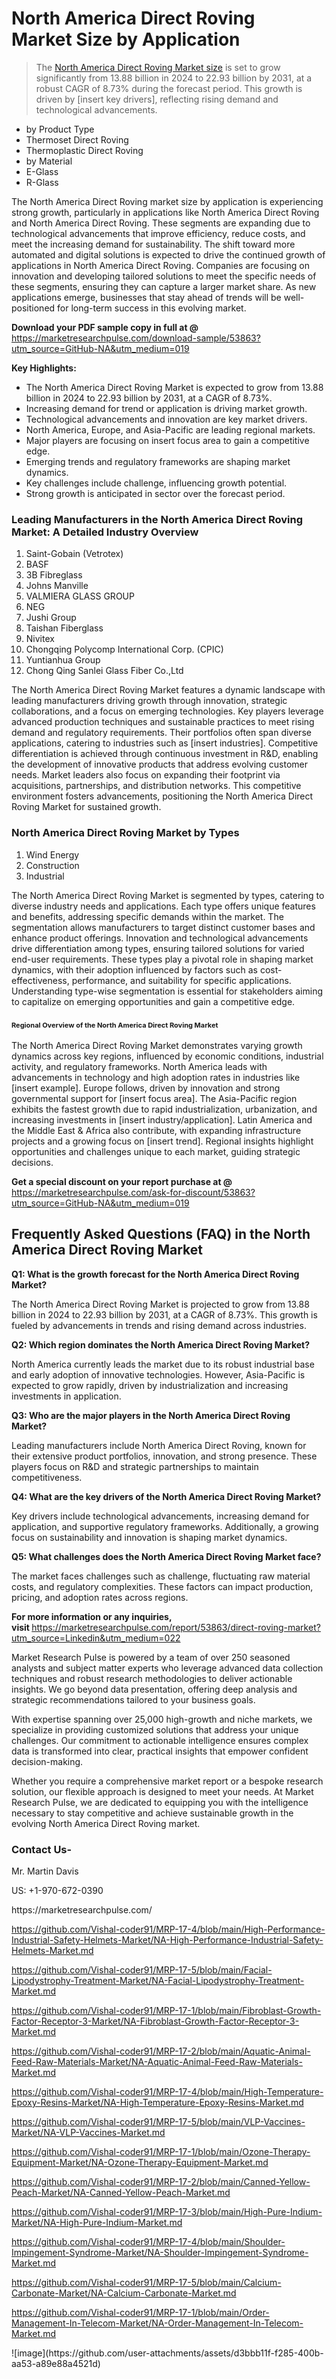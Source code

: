 <h1>North America Direct Roving Market&nbsp;Size by Application</h1><blockquote><p>The <a href="https://marketresearchpulse.com/download-sample/53863?utm_source=GitHub-NA&amp;utm_medium=019">North America Direct Roving Market size</a> is set to grow significantly from 13.88 billion in 2024 to 22.93 billion by 2031, at a robust CAGR of 8.73% during the forecast period. This growth is driven by [insert key drivers], reflecting rising demand and technological advancements.</p></blockquote><ul><li>by Product Type<li> Thermoset Direct Roving<li> Thermoplastic Direct Roving<li> by Material<li> E-Glass<li> R-Glass</li></ul><p>The North America Direct Roving market size by application is experiencing strong growth, particularly in applications like North America Direct Roving and North America Direct Roving. These segments are expanding due to technological advancements that improve efficiency, reduce costs, and meet the increasing demand for sustainability. The shift toward more automated and digital solutions is expected to drive the continued growth of applications in North America Direct Roving. Companies are focusing on innovation and developing tailored solutions to meet the specific needs of these segments, ensuring they can capture a larger market share. As new applications emerge, businesses that stay ahead of trends will be well-positioned for long-term success in this evolving market.</p><p><strong>Download your PDF sample copy in full at @ </strong><a href="https://marketresearchpulse.com/download-sample/53863?utm_source=GitHub-NA&amp;utm_medium=019">https://marketresearchpulse.com/download-sample/53863?utm_source=GitHub-NA&amp;utm_medium=019</a></p><p><strong>Key Highlights: </strong></p><ul><li>The North America Direct Roving Market is expected to grow from 13.88 billion in 2024 to 22.93 billion by 2031, at a CAGR of 8.73%.</li><li>Increasing demand for trend or application is driving market growth.</li><li>Technological advancements and innovation are key market drivers.</li><li>North America, Europe, and Asia-Pacific are leading regional markets.</li><li>Major players are focusing on insert focus area to gain a competitive edge.</li><li>Emerging trends and regulatory frameworks are shaping market dynamics.</li><li>Key challenges include challenge, influencing growth potential.</li><li>Strong growth is anticipated in sector over the forecast period.</li></ul><h3>Leading Manufacturers in the North America Direct Roving Market: A Detailed Industry Overview</h3><ol><li>Saint-Gobain (Vetrotex)</li><li>BASF</li><li>3B Fibreglass</li><li>Johns Manville</li><li>VALMIERA GLASS GROUP</li><li>NEG</li><li>Jushi Group</li><li>Taishan Fiberglass</li><li>Nivitex</li><li>Chongqing Polycomp International Corp. (CPIC)</li><li>Yuntianhua Group</li><li>Chong Qing Sanlei Glass Fiber Co.,Ltd</li></ol><div class="flex max-w-full flex-col flex-grow"><div class="min-h-8 text-message flex w-full flex-col items-end gap-2 whitespace-normal break-words [.text-message+&amp;]:mt-5" dir="auto" data-message-author-role="assistant" data-message-id="fd8432e4-4910-450d-b182-61b7bfb0a01f" data-message-model-slug="gpt-4o"><div class="flex w-full flex-col gap-1 empty:hidden first:pt-[3px]"><div class="markdown prose w-full break-words dark:prose-invert light"><p>The North America Direct Roving Market features a dynamic landscape with leading manufacturers driving growth through innovation, strategic collaborations, and a focus on emerging technologies. Key players leverage advanced production techniques and sustainable practices to meet rising demand and regulatory requirements. Their portfolios often span diverse applications, catering to industries such as [insert industries]. Competitive differentiation is achieved through continuous investment in R&amp;D, enabling the development of innovative products that address evolving customer needs. Market leaders also focus on expanding their footprint via acquisitions, partnerships, and distribution networks. This competitive environment fosters advancements, positioning the North America Direct Roving Market for sustained growth.</p></div></div></div></div><h3>North America Direct Roving Market by Types</h3><ol><li>Wind Energy<li> Construction<li> Industrial</li></ol><div class="flex max-w-full flex-col flex-grow"><div class="min-h-8 text-message flex w-full flex-col items-end gap-2 whitespace-normal break-words [.text-message+&amp;]:mt-5" dir="auto" data-message-author-role="assistant" data-message-id="084470be-0bb7-4664-bddf-5156b4f41249" data-message-model-slug="gpt-4o-mini"><div class="flex w-full flex-col gap-1 empty:hidden first:pt-[3px]"><div class="markdown prose w-full break-words dark:prose-invert light"><p>The North America Direct Roving Market is segmented by types, catering to diverse industry needs and applications. Each type offers unique features and benefits, addressing specific demands within the market. The segmentation allows manufacturers to target distinct customer bases and enhance product offerings. Innovation and technological advancements drive differentiation among types, ensuring tailored solutions for varied end-user requirements. These types play a pivotal role in shaping market dynamics, with their adoption influenced by factors such as cost-effectiveness, performance, and suitability for specific applications. Understanding type-wise segmentation is essential for stakeholders aiming to capitalize on emerging opportunities and gain a competitive edge.</p></div></div></div></div><h3><span style="font-size: 11px;">Regional Overview of the North America Direct Roving Market</span></h3><div class="flex max-w-full flex-col flex-grow"><div class="min-h-8 text-message flex w-full flex-col items-end gap-2 whitespace-normal break-words [.text-message+&amp;]:mt-5" dir="auto" data-message-author-role="assistant" data-message-id="e9038762-ce64-4e30-91c9-9bd413514231" data-message-model-slug="gpt-4o-mini"><div class="flex w-full flex-col gap-1 empty:hidden first:pt-[3px]"><div class="markdown prose w-full break-words dark:prose-invert light"><p>The North America Direct Roving Market demonstrates varying growth dynamics across key regions, influenced by economic conditions, industrial activity, and regulatory frameworks. North America leads with advancements in technology and high adoption rates in industries like [insert example]. Europe follows, driven by innovation and strong governmental support for [insert focus area]. The Asia-Pacific region exhibits the fastest growth due to rapid industrialization, urbanization, and increasing investments in [insert industry/application]. Latin America and the Middle East &amp; Africa also contribute, with expanding infrastructure projects and a growing focus on [insert trend]. Regional insights highlight opportunities and challenges unique to each market, guiding strategic decisions.</p></div></div></div></div><p><strong>Get a special discount on your report purchase at @ </strong><a href="https://marketresearchpulse.com/ask-for-discount/53863?utm_source=GitHub-NA&amp;utm_medium=019">https://marketresearchpulse.com/ask-for-discount/53863?utm_source=GitHub-NA&amp;utm_medium=019</a></p><h2>Frequently Asked Questions (FAQ) in the North America Direct Roving Market</h2><p><strong>Q1: What is the growth forecast for the North America Direct Roving Market?</strong></p><p>The North America Direct Roving Market is projected to grow from 13.88 billion in 2024 to 22.93 billion by 2031, at a CAGR of 8.73%. This growth is fueled by advancements in trends and rising demand across industries.</p><p><strong>Q2: Which region dominates the North America Direct Roving Market?</strong></p><p>North America currently leads the market due to its robust industrial base and early adoption of innovative technologies. However, Asia-Pacific is expected to grow rapidly, driven by industrialization and increasing investments in application.</p><p><strong>Q3: Who are the major players in the North America Direct Roving Market?</strong></p><p>Leading manufacturers include North America Direct Roving, known for their extensive product portfolios, innovation, and strong presence. These players focus on R&amp;D and strategic partnerships to maintain competitiveness.</p><p><strong>Q4: What are the key drivers of the North America Direct Roving Market?</strong></p><p>Key drivers include technological advancements, increasing demand for application, and supportive regulatory frameworks. Additionally, a growing focus on sustainability and innovation is shaping market dynamics.</p><p><strong>Q5: What challenges does the North America Direct Roving Market face?</strong></p><p>The market faces challenges such as challenge, fluctuating raw material costs, and regulatory complexities. These factors can impact production, pricing, and adoption rates across regions.</p><p><strong>For more information or any inquiries, visit&nbsp;</strong><a href="https://marketresearchpulse.com/report/53863/direct-roving-market?utm_source=Linkedin&utm_medium=022">https://marketresearchpulse.com/report/53863/direct-roving-market?utm_source=Linkedin&utm_medium=022</a></p><p>Market Research Pulse is powered by a team of over 250 seasoned analysts and subject matter experts who leverage advanced data collection techniques and robust research methodologies to deliver actionable insights. We go beyond data presentation, offering deep analysis and strategic recommendations tailored to your business goals.</p><p>With expertise spanning over 25,000 high-growth and niche markets, we specialize in providing customized solutions that address your unique challenges. Our commitment to actionable intelligence ensures complex data is transformed into clear, practical insights that empower confident decision-making.</p><p>Whether you require a comprehensive market report or a bespoke research solution, our flexible approach is designed to meet your needs. At Market Research Pulse, we are dedicated to equipping you with the intelligence necessary to stay competitive and achieve sustainable growth in the evolving North America Direct Roving market.</p><h3><strong>Contact Us-</strong></h3><p>Mr. Martin Davis</p><p>US: +1-970-672-0390</p><p>https://marketresearchpulse.com/</p><p><a href="https://github.com/Vishal-coder91/MRP-17-4/blob/main/High-Performance-Industrial-Safety-Helmets-Market/NA-High-Performance-Industrial-Safety-Helmets-Market.md">https://github.com/Vishal-coder91/MRP-17-4/blob/main/High-Performance-Industrial-Safety-Helmets-Market/NA-High-Performance-Industrial-Safety-Helmets-Market.md</a></p><p><a href="https://github.com/Vishal-coder91/MRP-17-5/blob/main/Facial-Lipodystrophy-Treatment-Market/NA-Facial-Lipodystrophy-Treatment-Market.md">https://github.com/Vishal-coder91/MRP-17-5/blob/main/Facial-Lipodystrophy-Treatment-Market/NA-Facial-Lipodystrophy-Treatment-Market.md</a></p><p><a href="https://github.com/Vishal-coder91/MRP-17-1/blob/main/Fibroblast-Growth-Factor-Receptor-3-Market/NA-Fibroblast-Growth-Factor-Receptor-3-Market.md">https://github.com/Vishal-coder91/MRP-17-1/blob/main/Fibroblast-Growth-Factor-Receptor-3-Market/NA-Fibroblast-Growth-Factor-Receptor-3-Market.md</a></p><p><a href="https://github.com/Vishal-coder91/MRP-17-2/blob/main/Aquatic-Animal-Feed-Raw-Materials-Market/NA-Aquatic-Animal-Feed-Raw-Materials-Market.md">https://github.com/Vishal-coder91/MRP-17-2/blob/main/Aquatic-Animal-Feed-Raw-Materials-Market/NA-Aquatic-Animal-Feed-Raw-Materials-Market.md</a></p><p><a href="https://github.com/Vishal-coder91/MRP-17-4/blob/main/High-Temperature-Epoxy-Resins-Market/NA-High-Temperature-Epoxy-Resins-Market.md">https://github.com/Vishal-coder91/MRP-17-4/blob/main/High-Temperature-Epoxy-Resins-Market/NA-High-Temperature-Epoxy-Resins-Market.md</a></p><p><a href="https://github.com/Vishal-coder91/MRP-17-5/blob/main/VLP-Vaccines-Market/NA-VLP-Vaccines-Market.md">https://github.com/Vishal-coder91/MRP-17-5/blob/main/VLP-Vaccines-Market/NA-VLP-Vaccines-Market.md</a></p><p><a href="https://github.com/Vishal-coder91/MRP-17-1/blob/main/Ozone-Therapy-Equipment-Market/NA-Ozone-Therapy-Equipment-Market.md">https://github.com/Vishal-coder91/MRP-17-1/blob/main/Ozone-Therapy-Equipment-Market/NA-Ozone-Therapy-Equipment-Market.md</a></p><p><a href="https://github.com/Vishal-coder91/MRP-17-2/blob/main/Canned-Yellow-Peach-Market/NA-Canned-Yellow-Peach-Market.md">https://github.com/Vishal-coder91/MRP-17-2/blob/main/Canned-Yellow-Peach-Market/NA-Canned-Yellow-Peach-Market.md</a></p><p><a href="https://github.com/Vishal-coder91/MRP-17-3/blob/main/High-Pure-Indium-Market/NA-High-Pure-Indium-Market.md">https://github.com/Vishal-coder91/MRP-17-3/blob/main/High-Pure-Indium-Market/NA-High-Pure-Indium-Market.md</a></p><p><a href="https://github.com/Vishal-coder91/MRP-17-4/blob/main/Shoulder-Impingement-Syndrome-Market/NA-Shoulder-Impingement-Syndrome-Market.md">https://github.com/Vishal-coder91/MRP-17-4/blob/main/Shoulder-Impingement-Syndrome-Market/NA-Shoulder-Impingement-Syndrome-Market.md</a></p><p><a href="https://github.com/Vishal-coder91/MRP-17-5/blob/main/Calcium-Carbonate-Market/NA-Calcium-Carbonate-Market.md">https://github.com/Vishal-coder91/MRP-17-5/blob/main/Calcium-Carbonate-Market/NA-Calcium-Carbonate-Market.md</a></p><p><a href="https://github.com/Vishal-coder91/MRP-17-1/blob/main/Order-Management-In-Telecom-Market/NA-Order-Management-In-Telecom-Market.md">https://github.com/Vishal-coder91/MRP-17-1/blob/main/Order-Management-In-Telecom-Market/NA-Order-Management-In-Telecom-Market.md</a></p>
![image](https://github.com/user-attachments/assets/d3bbb11f-f285-400b-aa53-a89e88a4521d)
